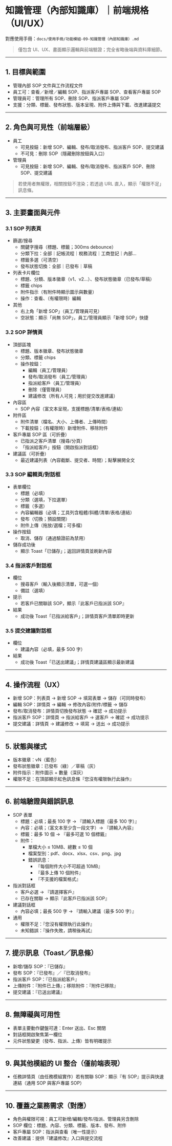 # 知識管理（內部知識庫）｜前端規格（UI/UX）

對應使用手冊：`docs/使用手冊/功能模組-09-知識管理（內部知識庫）.md`

> 僅包含 UI、UX、畫面顯示邏輯與前端驗證；完全省略後端與資料庫細節。

---

## 1. 目標與範圍
- 管理內部 SOP 文件與工作流程文件
- 員工可：查看／新增／編輯 SOP、指派客戶專屬 SOP、查看客戶專屬 SOP
- 管理員可：管理所有 SOP、刪除 SOP、指派客戶專屬 SOP
- 支援：分類、標籤、發布狀態、版本呈現、附件上傳與下載、改進建議提交

---

## 2. 角色與可見性（前端層級）
- 員工
  - 可見按鈕：新增 SOP、編輯、發布/取消發布、指派客戶 SOP、提交建議
  - 不可見：刪除 SOP（隱藏刪除按鈕與入口）
- 管理員
  - 可見按鈕：新增 SOP、編輯、發布/取消發布、指派客戶 SOP、刪除 SOP、提交建議

> 若使用者無權限，相關按鈕不渲染；若透過 URL 直入，顯示「權限不足」訊息條。

---

## 3. 主要畫面與元件

### 3.1 SOP 列表頁
- 篩選/搜尋
  - 關鍵字搜尋（標題、標籤；300ms debounce）
  - 分類下拉：全部｜記帳流程｜稅務流程｜工商登記｜內部…
  - 標籤多選（可清空）
  - 發布狀態切換：全部｜已發布｜草稿
- 列表卡片欄位
  - 標題、分類、版本徽章（v1、v2…）、發布狀態徽章（已發布/草稿）
  - 標籤 chips
  - 附件指示（有附件時顯示圖示與數量）
  - 操作：查看、（有權限時）編輯
- 其他
  - 右上角「新增 SOP」（員工/管理員可見）
  - 空狀態：顯示「尚無 SOP」，員工/管理員顯示「新增 SOP」快捷

### 3.2 SOP 詳情頁
- 頂部區塊
  - 標題、版本徽章、發布狀態徽章
  - 分類、標籤 chips
  - 操作按鈕：
    - 編輯（員工/管理員）
    - 發布/取消發布（員工/管理員）
    - 指派給客戶（員工/管理員）
    - 刪除（僅管理員）
    - 建議修改（所有人可見；用於提交改進建議）
- 內容區
  - SOP 內容（富文本呈現，支援標題/清單/表格/連結）
- 附件區
  - 附件清單（檔名、大小、上傳者、上傳時間）
  - 下載按鈕；（有權限時）新增附件、移除附件
- 客戶專屬 SOP 區（可折疊）
  - 已指派之客戶清單（搜尋/分頁）
  - 「指派給客戶」按鈕（開啟指派對話框）
- 建議區（可折疊）
  - 最近建議列表（內容截斷、提交者、時間）；點擊展開全文

### 3.3 SOP 編輯頁/對話框
- 表單欄位
  - 標題（必填）
  - 分類（選填，下拉選單）
  - 標籤（多選）
  - 內容編輯器（必填；工具列含粗體/斜體/清單/表格/連結）
  - 發布（切換；預設關閉）
  - 附件上傳（拖放/選檔；可多檔）
- 操作按鈕
  - 取消、儲存（通過驗證前為禁用）
- 儲存成功後
  - 顯示 Toast「已儲存」；返回詳情頁並刷新內容

### 3.4 指派客戶對話框
- 欄位
  - 搜尋客戶（輸入後顯示清單，可選一個）
  - 備註（選填）
- 提示
  - 若客戶已關聯該 SOP，顯示『此客戶已指派該 SOP』
- 結果
  - 成功後 Toast「已指派給客戶」；詳情頁客戶清單即時更新

### 3.5 提交建議對話框
- 欄位
  - 建議內容（必填，最多 500 字）
- 結果
  - 成功後 Toast「已送出建議」；詳情頁建議區顯示最新建議

---

## 4. 操作流程（UX）
- 新增 SOP：列表頁 → 新增 SOP → 填寫表單 → 儲存（可同時發布）
- 編輯 SOP：詳情頁 → 編輯 → 修改內容/附件/標籤 → 儲存
- 發布/取消發布：詳情頁切換發布狀態 → 確認 → 成功提示
- 指派客戶 SOP：詳情頁 → 指派給客戶 → 選客戶 → 確認 → 成功提示
- 提交建議：詳情頁 → 建議修改 → 填寫 → 送出 → 成功提示

---

## 5. 狀態與樣式
- 版本徽章：vN（藍色）
- 發布狀態徽章：已發布（綠）／草稿（灰）
- 附件指示：附件圖示 + 數量（深灰）
- 權限不足：在頂部顯示紅色訊息條『您沒有權限執行此操作』

---

## 6. 前端驗證與錯誤訊息
- SOP 表單
  - 標題：必填；最長 100 字 → 『請輸入標題（最多 100 字）』
  - 內容：必填；（富文本至少含一段文字）→ 『請輸入內容』
  - 標籤：最多 10 個 → 『最多可選 10 個標籤』
  - 附件：
    - 單檔大小 ≤ 10MB、總數 ≤ 10 個
    - 檔案型別：pdf、docx、xlsx、csv、png、jpg
    - 錯誤訊息：
      - 『每個附件大小不可超過 10MB』
      - 『最多上傳 10 個附件』
      - 『不支援的檔案格式』
- 指派對話框
  - 客戶必選 → 『請選擇客戶』
  - 已存在關聯 → 顯示『此客戶已指派該 SOP』
- 建議對話框
  - 內容必填；最長 500 字 → 『請輸入建議（最多 500 字）』
- 通用
  - 權限不足：『您沒有權限執行此操作』
  - 未知錯誤：『操作失敗，請稍後再試』

---

## 7. 提示訊息（Toast／訊息條）
- 新增/儲存 SOP：『已儲存』
- 發布 SOP：『已發布』／『已取消發布』
- 指派客戶 SOP：『已指派給客戶』
- 上傳附件：『附件已上傳』；移除附件：『附件已移除』
- 提交建議：『已送出建議』

---

## 8. 無障礙與可用性
- 表單主要動作鍵盤可達：Enter 送出、Esc 關閉
- 對話框開啟聚焦第一欄位
- 元件狀態變更（發布、指派、上傳）皆有明確提示

---

## 9. 與其他模組的 UI 整合（僅前端表現）
- 任務詳情頁（由任務模組實作）若有關聯 SOP：顯示『有 SOP』提示與快速連結（通用 SOP 與客戶專屬 SOP）

---

## 10. 覆蓋之業務需求（對應）
- 角色與權限可視：員工可新增/編輯/發布/指派、管理員另含刪除
- SOP 欄位：標題、內容、分類、標籤、版本、發布、附件
- 客戶專屬 SOP：指派與查看（唯一性提示）
- 改善建議：提供『建議修改』入口與提交流程
